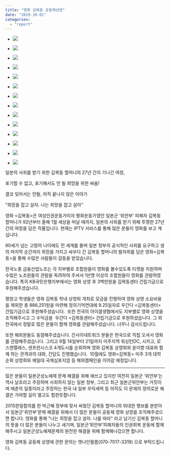 ```yaml
---
title: "영화 김복동 공동체상영"
date: "2019-10-01"
categories: 
  - "report"
---
```


- ![](https://r2.womenandwar.net/2019/10/0905_강화아이쿱기부.jpg)
    
- ![](https://r2.womenandwar.net/2019/10/0906_간사이네트워크-4분-영화-김복동-관람.jpg)
    
- ![](https://r2.womenandwar.net/2019/10/67234119_2562814417082889_3705681706926211072_n.jpg)
    
- ![](https://r2.womenandwar.net/2019/10/2040238362_20190826174855_7179882572.jpg)
    
- ![](https://r2.womenandwar.net/2019/10/FB_IMG_1568932897912.jpg)
    
- ![](https://r2.womenandwar.net/2019/10/L3h4UOqcr8DThWYMz7Wwwj.jpg)
    
- ![](https://r2.womenandwar.net/2019/10/naver_com_20190906_185803.jpg)
    
- ![](https://r2.womenandwar.net/2019/10/naver_com_20190906_185839.jpg)
    
- ![](https://r2.womenandwar.net/2019/10/photo_2019-08-12_22-07-20.jpg)
    
- ![](https://r2.womenandwar.net/2019/10/photo_2019-08-13_20-13-37.jpg)
    
- ![](https://r2.womenandwar.net/2019/10/photo_2019-08-29_21-03-45.jpg)
    
- ![](https://r2.womenandwar.net/2019/10/photo_2019-08-29_22-18-34.jpg)
    
- ![](https://r2.womenandwar.net/2019/10/photo_2019-09-06_20-13-36.jpg)
    
- ![](https://r2.womenandwar.net/2019/10/photo_2019-09-06_20-13-41.jpg)
    

일본의 사죄를 받기 위한 김복동 할머니의 27년 간의 기나긴 여정,

포기할 수 없고, 포기해서도 안 될 희망을 위한 싸움!

결코 잊어서는 안될, 아직 끝나지 않은 이야기

“희망을 잡고 살자. 나는 희망을 잡고 살아”

영화 <김복동>은 여성인권운동가이자 평화운동가였던 일본군 ‘위안부’ 피해자 김복동 할머니가 92년부터 올해 1월 세상을 떠날 때까지, 일본의 사죄를 받기 위해 투쟁한 27년 간의 여정을 담은 작품입니다. 현재는 IPTV 서비스를 통해 많은 분들이 영화를 보고 계십니다.

90세가 넘는 고령의 나이에도 전 세계를 돌며 일본 정부의 공식적인 사죄를 요구하고 생의 마지막 순간까지 희망을 가지고 싸우다 간 김복동 할머니의 발자취를 담은 영화<김복동>을 통해 수많은 사람들이 감동을 받았습니다.

한국노총 금융산업노조는 각 지부별로 조합원들이 영화를 볼수있도록 티켓을 지원하며 수많은 노조원들의 관람을 독려하여 주셔서 1만명 이상의 조합원들이 영화를 관람하였습니다. 특히 KB국민은행지부에서는 영화 상영 후 3백만원을 김복동센터 건립기금으로 후원해주셨습니다.

평창고 학생들은 영화 김복동 학내 상영회 개최로 모금을 진행하여 영화 상영 소요비용을 제외한 총 886,251원을 마련해 정의기억연대에 9.25일자로 우간다 <김복동센터> 건립기금으로 후원해주셨습니다. ​ 또한 전국의 아이쿱생협에서도 지부별로 영화 상영을 조직해주시고 그 수익금을  우간다 <김복동센터> 건립기금으로 후원하셨습니다. 그 외 전국에서 정말로 많은 분들이 함께 영화를 관람해주셨습니다. 너무나 ​감사드립니다.

또한 해외분들도 동참해주셨습니다. 간사이네트워크 분들은 한국으로 직접 오셔서 영화를 관람해주셨습니다. 그리고 9월 14일부터 21일까지 미주지역 워싱턴DC, 시카고, 로스앤젤레스, 샌프란시스코 4개도시를 순회하며 영화 김복동 상영회와 윤미향 대표와 함께 하는 관객과의 대화, 간담도 진행했습니다.  10월에도 영화<김복동> 미주 3개 대학 순회 상영회와 예일대 국제심포지엄 등 해외캠페인을 이어갈 예정입니다.

* * *

많은 분들이 일본군성노예제 문제 해결을 위해 애쓰고 있지만 여전히 일본군 ‘위안부’는 역사 날조라고 주장하며 사죄하지 않는 일본 정부, 그리고 최근 일본군위안부는 거짓이며 매춘의 일종이라고 주장하는 한국 내 일부 우익세력 등 아직도 이 문제의 정의로운 해결은 가야할 길이 멀고도 험한듯합니다.

2015한일합의를 한 박근혜 정부에 맞서 싸웠던 김복동 할머니의 위대한 행보를 본받아서 일본군'위안부'문제 해결을 위해서 더 많은 분들이 공동체 영화 상영을 조직해주셨으면 합니다. 영화를 통해 "나는 희망을 잡고 살아. 나를 따라" 라고 남기신 김복동 할머니의 뜻을 더 많은 분들이 나누고 새기며, 일본군‘위안부’피해자들의 인권회복 운동에 함께해주시고 일본군성노예제문제의 완전한 해결을 위해 함께해나갔으면 합니다.

영화 김복동 공동체 상영에 관한 문의는 엣나인필름(070-7017-3319) 으로 부탁드립니다.
